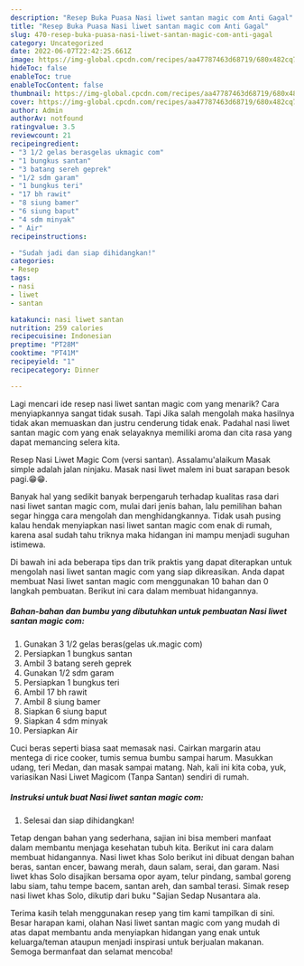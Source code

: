 ```yaml
---
description: "Resep Buka Puasa Nasi liwet santan magic com Anti Gagal"
title: "Resep Buka Puasa Nasi liwet santan magic com Anti Gagal"
slug: 470-resep-buka-puasa-nasi-liwet-santan-magic-com-anti-gagal
category: Uncategorized
date: 2022-06-07T22:42:25.661Z
image: https://img-global.cpcdn.com/recipes/aa47787463d68719/680x482cq70/nasi-liwet-santan-magic-com-foto-resep-utama.jpg
hideToc: false
enableToc: true
enableTocContent: false
thumbnail: https://img-global.cpcdn.com/recipes/aa47787463d68719/680x482cq70/nasi-liwet-santan-magic-com-foto-resep-utama.jpg
cover: https://img-global.cpcdn.com/recipes/aa47787463d68719/680x482cq70/nasi-liwet-santan-magic-com-foto-resep-utama.jpg
author: Admin
authorAv: notfound
ratingvalue: 3.5
reviewcount: 21
recipeingredient:
- "3 1/2 gelas berasgelas ukmagic com"
- "1 bungkus santan"
- "3 batang sereh geprek"
- "1/2 sdm garam"
- "1 bungkus teri"
- "17 bh rawit"
- "8 siung bamer"
- "6 siung baput"
- "4 sdm minyak"
- " Air"
recipeinstructions:

- "Sudah jadi dan siap dihidangkan!"
categories:
- Resep
tags:
- nasi
- liwet
- santan

katakunci: nasi liwet santan 
nutrition: 259 calories
recipecuisine: Indonesian
preptime: "PT28M"
cooktime: "PT41M"
recipeyield: "1"
recipecategory: Dinner

---
```



Lagi mencari ide resep nasi liwet santan magic com yang menarik? Cara menyiapkannya sangat tidak susah. Tapi Jika salah mengolah maka hasilnya tidak akan memuaskan dan justru cenderung tidak enak. Padahal nasi liwet santan magic com yang enak selayaknya memiliki aroma dan cita rasa yang dapat memancing selera kita.


Resep Nasi Liwet Magic Com (versi santan). Assalamu&#39;alaikum Masak simple adalah jalan ninjaku. Masak nasi liwet malem ini buat sarapan besok pagi.😁😁.

Banyak hal yang sedikit banyak berpengaruh terhadap kualitas rasa dari nasi liwet santan magic com, mulai dari jenis bahan, lalu pemilihan bahan segar hingga cara mengolah dan menghidangkannya. Tidak usah pusing kalau hendak menyiapkan nasi liwet santan magic com enak di rumah, karena asal sudah tahu triknya maka hidangan ini mampu menjadi suguhan istimewa.


Di bawah ini ada beberapa tips dan trik praktis yang dapat diterapkan untuk mengolah nasi liwet santan magic com yang siap dikreasikan. Anda dapat membuat Nasi liwet santan magic com menggunakan 10 bahan dan 0 langkah pembuatan. Berikut ini cara dalam membuat hidangannya.

<!--inarticleads1-->

##### Bahan-bahan dan bumbu yang dibutuhkan untuk pembuatan Nasi liwet santan magic com:

1. Gunakan 3 1/2 gelas beras(gelas uk.magic com)
1. Persiapkan 1 bungkus santan
1. Ambil 3 batang sereh geprek
1. Gunakan 1/2 sdm garam
1. Persiapkan 1 bungkus teri
1. Ambil 17 bh rawit
1. Ambil 8 siung bamer
1. Siapkan 6 siung baput
1. Siapkan 4 sdm minyak
1. Persiapkan  Air


Cuci beras seperti biasa saat memasak nasi. Cairkan margarin atau mentega di rice cooker, tumis semua bumbu sampai harum. Masukkan udang, teri Medan, dan masak sampai matang. Nah, kali ini kita coba, yuk, variasikan Nasi Liwet Magicom (Tanpa Santan) sendiri di rumah. 

<!--inarticleads2-->

##### Instruksi untuk buat Nasi liwet santan magic com:


1. Selesai dan siap dihidangkan!

Tetap dengan bahan yang sederhana, sajian ini bisa memberi manfaat dalam membantu menjaga kesehatan tubuh kita. Berikut ini cara dalam membuat hidangannya. Nasi liwet khas Solo berikut ini dibuat dengan bahan beras, santan encer, bawang merah, daun salam, serai, dan garam. Nasi liwet khas Solo disajikan bersama opor ayam, telur pindang, sambal goreng labu siam, tahu tempe bacem, santan areh, dan sambal terasi. Simak resep nasi liwet khas Solo, dikutip dari buku &#34;Sajian Sedap Nusantara ala. 

Terima kasih telah menggunakan resep yang tim kami tampilkan di sini. Besar harapan kami, olahan Nasi liwet santan magic com yang mudah di atas dapat membantu anda menyiapkan hidangan yang enak untuk keluarga/teman ataupun menjadi inspirasi untuk berjualan makanan. Semoga bermanfaat dan selamat mencoba!
